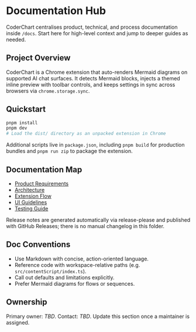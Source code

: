 # Documentation Hub

CoderChart centralises product, technical, and process documentation inside `/docs`. Start here for high-level context and jump to deeper guides as needed.

## Project Overview

CoderChart is a Chrome extension that auto-renders Mermaid diagrams on supported AI chat surfaces. It detects Mermaid blocks, injects a themed inline preview with toolbar controls, and keeps settings in sync across browsers via `chrome.storage.sync`.

## Quickstart

```bash
pnpm install
pnpm dev
# Load the dist/ directory as an unpacked extension in Chrome
```

Additional scripts live in `package.json`, including `pnpm build` for production bundles and `pnpm run zip` to package the extension.

## Documentation Map

- [Product Requirements](./prd.md)
- [Architecture](./architecture.md)
- [Extension Flow](./extension-flow.md)
- [UI Guidelines](./ui-guidelines.md)
- [Testing Guide](./testing.md)

Release notes are generated automatically via release-please and published with GitHub Releases; there is no manual changelog in this folder.

## Doc Conventions

- Use Markdown with concise, action-oriented language.
- Reference code with workspace-relative paths (e.g. `src/contentScript/index.ts`).
- Call out defaults and limitations explicitly.
- Prefer Mermaid diagrams for flows or sequences.

## Ownership

Primary owner: _TBD_. Contact: _TBD_. Update this section once a maintainer is assigned.
